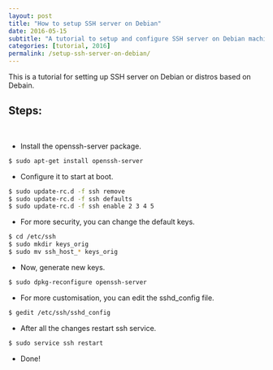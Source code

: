 ```yaml
---
layout: post
title: "How to setup SSH server on Debian"
date: 2016-05-15
subtitle: "A tutorial to setup and configure SSH server on Debian machines."
categories: [tutorial, 2016]
permalink: /setup-ssh-server-on-debian/
---
```


This is a tutorial for setting up SSH server on Debian or distros based on Debain.

## Steps:
<br />

* Install the openssh-server package.
```bash
$ sudo apt-get install openssh-server
```

* Configure it to start at boot.
```bash
$ sudo update-rc.d -f ssh remove
$ sudo update-rc.d -f ssh defaults
$ sudo update-rc.d -f ssh enable 2 3 4 5
```

* For more security, you can change the default keys.
```bash
$ cd /etc/ssh
$ sudo mkdir keys_orig
$ sudo mv ssh_host_* keys_orig
```

* Now, generate new keys.
```bash
$ sudo dpkg-reconfigure openssh-server
```

* For more customisation, you can edit the sshd_config file.
```bash
$ gedit /etc/ssh/sshd_config
```

* After all the changes restart ssh service.
```bash
$ sudo service ssh restart
```
* Done!
